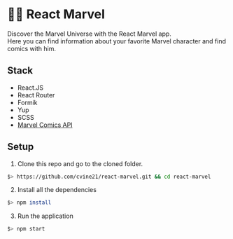 # :superhero_man: React Marvel
Discover the Marvel Universe with the React Marvel app.\
Here you can find information about your favorite Marvel character and find comics with him.

## Stack
- React.JS
- React Router
- Formik
- Yup
- SCSS
- <a href="https://developer.marvel.com/">Marvel Comics API</a>

## Setup
1. Clone this repo and go to the cloned folder.
``` sh
$> https://github.com/cvine21/react-marvel.git && cd react-marvel
```
2. Install all the dependencies
``` sh
$> npm install
```
3. Run the application
``` sh
$> npm start
```
